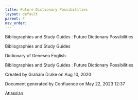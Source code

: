 ```yaml
---
title: Future Dictionary Possibilities
layout: default
parent: F
nav_order:
---
```


Bibliographies and Study Guides : Future Dictionary Possibilities

Bibliographies and Study Guides

Dictionary of Geneseo English

Bibliographies and Study Guides : Future Dictionary Possibilities

Created by  Graham Drake on Aug 10, 2020

Document generated by Confluence on May 22, 2023 12:37

Atlassian
